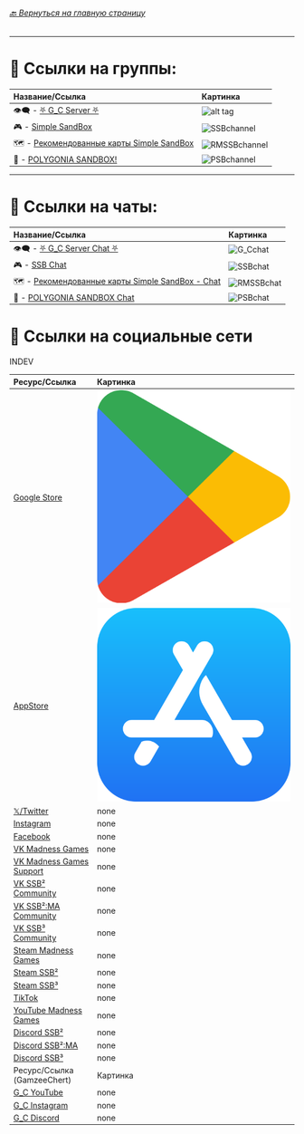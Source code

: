 ###### [ 🔙 Вернуться на главную страницу](./README.md)

- - - - -

# 📢 Ссылки на группы:

| Название/Ссылка | Картинка |
|:----------|:------------|
| 👁️‍🗨️ - [⛧ G_С Server ⛧](https://t.me/Gamzee_Chert) | ![alt tag](https://github.com/GamzeeChert/ChatRules/blob/main/G_Cchannel.jpg?raw=true) |
| 🎮 - [Simple SandBox](https://t.me/simple_sandbox) | ![SSBchannel](https://github.com/GamzeeChert/ChatRules/blob/main/SSBchannel.jpg?raw=true) |
| 🗺 - [Рекомендованные карты Simple SandBox](https://t.me/SimpleSandBoxRecommendedMaps) | ![RMSSBchannel](https://github.com/GamzeeChert/ChatRules/blob/main/RMSSBchannel.jpg?raw=true) |
| 👾 - [POLYGONIA SANDBOX!](https://t.me/polygonia_sandbox) | ![PSBchannel](https://github.com/GamzeeChert/ChatRules/blob/main/PSBchannel.jpg?raw=true) |

- - - - - 

# 💬 Ссылки на чаты:

| Название/Ссылка | Картинка |
|:----------|:------------|
| 👁️‍🗨️ - [⛧ G_C Server Chat ⛧](https://t.me/+WA4ubIKzWSsxOWRi) | ![G_Cchat](https://github.com/GamzeeChert/ChatRules/blob/main/G_Cchat.jpg?raw=true) |
| 🎮 - [SSB Chat](https://t.me/SimpleSandBox2Chat) | ![SSBchat](https://github.com/GamzeeChert/ChatRules/blob/main/SSBchat.jpg?raw=true) |
| 🗺 - [Рекомендованные карты Simple SandBox - Chat](https://t.me/SimpleSandBoxRecommendedMapsChat) | ![RMSSBchat](https://github.com/GamzeeChert/ChatRules/blob/main/RMSSBchat.jpg?raw=true) |
| 👾 - [POLYGONIA SANDBOX Chat](https://t.me/polygonia_sandbox_chat) | ![PSBchat](https://github.com/GamzeeChert/ChatRules/blob/main/PSBchat.jpg?raw=true) |

# 🔗 Ссылки на социальные сети

INDEV

| Ресурс/Ссылка | Картинка |
|:--------------|:---------|
| [Google Store](https://play.google.com/store/apps/developer?id=MadnessGames) | ![GooglePlay](https://github.com/GamzeeChert/gamzeechert.github.io/blob/main/_icons%2FGooglePlay.png?raw=true) |
| [AppStore](https://apps.apple.com/ru/developer/ihor-pidhainyi/id1529595470) | ![AppStore](https://github.com/GamzeeChert/gamzeechert.github.io/blob/main/_icons%2FAppStore.png?raw=true) |
| [𝕏/Twitter](https://x.com/MadnessGames016?s=09) | none |
| [Instagram](https://www.instagram.com/madness_games_dev/) | none |
| [Facebook](https://www.facebook.com/MadnessGamesOfficial/) | none |
| [VK Madness Games](https://vk.com/madnessgamesofficial) | none |
| [VK Madness Games Support](https://vk.com/testers_ssb2 ) | none | 
| [VK SSB² Community](https://vk.com/ssb2community) | none |
| [VK SSB²:MA Community](https://vk.com/ssb2macommunity) | none |
| [VK SSB³ Community](https://vk.com/simplesandbox3) | none |
| [Steam Madness Games](https://steamcommunity.com/groups/MadnessGamesGang) | none |
| [Steam SSB²](https://steamcommunity.com/groups/SimpleSandBox2) | none |
| [Steam SSB³](https://steamcommunity.com/groups/SimpleSandBox3) | none |
| [TikTok](https://tiktok.com/@madnessgamesofficial) | none |
| [YouTube Madness Games](https://www.youtube.com/@MadnessGamesOfficial) | none |
| [Discord SSB²](https://discord.gg/simple-sandbox-official-server-570256469203877898) | none |
| [Discord SSB²:MA](https://discord.gg/simple-sandbox-2-middle-ages-906196036807188490) | none |
| [Discord SSB³](https://discord.gg/simple-sandbox-3-992814941256044584) | none |
| Ресурс/Ссылка (GamzeeChert) | Картинка |
| [G_C YouTube](https://www.youtube.com/@GamzeeChertanovskiy/) | none |
| [G_C Instagram](https://www.instagram.com/gamzeechertanovskiy/) | none |
| [G_C Discord](https://discord.gg/gamzee-s-server-637368353937293332) | none |